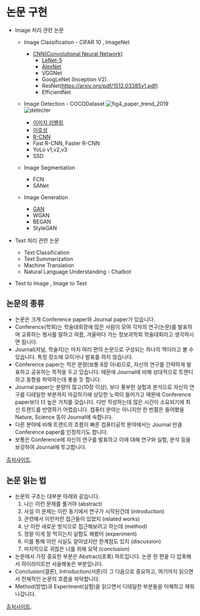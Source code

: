 # 논문 구현


- Image 처리 관련 논문
  - Image Classification - CIFAR 10 , ImageNet
    - [CNN(Convolutional Neural Network)](https://github.com/JONGSKY/paper/tree/master/CNN(Convolutional%20Neural%20Network))
      - [LeNet-5](https://github.com/JONGSKY/paper/tree/master/CNN(Convolutional%20Neural%20Network)/LeNet-5)
      - [AlexNet](https://github.com/JONGSKY/paper/tree/master/CNN(Convolutional%20Neural%20Network)/AlexNet)
      - VGGNet
      - GoogLeNet (Inception V2)
      - ResNet(https://arxiv.org/pdf/1512.03385v1.pdf)
      - EfficientNet
  - Image Detection - COCODataset 
![fig4_paper_trend_2019](https://user-images.githubusercontent.com/40276516/77990083-598f4080-735b-11ea-81ee-0249acb7bebd.png)
![detecter](https://user-images.githubusercontent.com/40276516/78026753-2074c180-7397-11ea-9db4-78fbfd9ffbc2.png)

    - [이미지 라벨링](https://hoya012.github.io/blog/Tutorials-of-Object-Detection-Using-Deep-Learning-labeling/)
    - [이호성](https://hoya012.github.io/blog/Tutorials-of-Object-Detection-Using-Deep-Learning-what-is-object-detection/)
    - [R-CNN](https://github.com/JONGSKY/paper/tree/master/R-CNN)
    - Fast R-CNN, Faster R-CNN
    - YoLo v1,v2,v3
    - SSD
  - Image Segmentation
    - FCN
    - SANet
  - Image Generation
    - [GAN](https://papers.nips.cc/paper/5423-generative-adversarial-nets.pdf)
    - WGAN
    - BEGAN
    - StyleGAN

- Text 처리 관련 논문
  - Text Classification
  - Text Summarization
  - Machine Translation
  - Natural Language Understanding - Chatbot
- Text to Image , Image to Text


## 논문의 종류 
- 논문은 크게 Conference paper와 Journal paper가 있습니다.
- Conference(학회)는 학술대회장에 많은 사람이 모여 각자의 연구(논문)를 발표하며 교류하는 행사를 말하고 여름, 겨울마다 가는 정보과학회 학술대회라고 생각하시면 됩니다.
- Journal(저널, 학술지)는 마치 여러 편의 논문으로 구성되는 하나의 책이라고 볼 수 있습니다. 특정 장소에 모이거나 발표를 하지 않습니다.
- Conference paper는 적은 분량(보통 8장 이내)으로, 자신의 연구를 간략하게 발표하고 공유하는 목적을 두고 있습니다. 때문에 Journal에 비해 상대적으로 트랜디하고 동향을 파악하는데 좋을 듯 합니다.
- Journal paper는 분량이 많고(10장 이상), 보다 풍부한 실험과 분석으로 자신의 연구를 디테일한 부분까지 마감하기에 상당한 노력이 들어가고 때문에 Conference paper보다 더 높은 가치를 갖습니다. 다만 작성하는데 많은 시간이 소요되기에 최신 트랜드를 반영하기 어렵습니다. 컴퓨터 분야는 아니지만 한 번쯤은 들어봤을 Nature, Science 등이 Journal에 속합니다.
- 다른 분야에 비해 트랜드의 흐름이 빠른 컴퓨터공학 분야에서는 Journal 만큼 Conference paper를 인정하기도 합니다.
- 보통은 Conference에 자신의 연구를 발표하고 이에 대해 연구와 실험, 분석 등을 보강하여 Journal에 투고합니다.

[출처사이트](https://github.com/HYU-AILAB/ai-seminar/wiki/%EB%85%BC%EB%AC%B8-%EC%84%A0%EC%A0%95-%EB%B0%8F-%EC%9D%BD%EB%8A%94-%EB%B0%A9%EB%B2%95).

## 논문 읽는 법

- 논문의 구조는 대부분 아래와 같습니다.
  1. 나는 이런 문제를 풀거야 (abstract)
  2. 사실 이 문제는 이런 동기에서 연구가 시작된건데 (introduction)
  3. 관련해서 이런저런 접근들이 있었지 (related works)
  4. 난 이런 새로운 방식으로 접근해보려고 하는데 (method)
  5. 정말 이게 잘 먹히는지 실험도 해봤어 (experiment)
  6. 이를 통해 이런 사실도 알아냈지만 한계점도 있지 (discussion)
  7. 마지막으로 귀찮은 너를 위해 요약 (conclusion)
- 논문에서 가장 중요한 부분은 Abstract(초록) 파트입니다. 논문 한 편을 다 압축해서 하이라이트만 서술해놓은 부분입니다.
- Conclusion(결론), Introduction(서론)이 그 다음으로 중요하고, 여기까지 읽으면서 전체적인 논문의 흐름을 파악합니다.
- Method(방법)과 Experiment(실험)을 읽으면서 디테일한 부분들을 이해하고 채워나갑니다.

[출처사이트](https://github.com/HYU-AILAB/ai-seminar/wiki/%EB%85%BC%EB%AC%B8-%EC%84%A0%EC%A0%95-%EB%B0%8F-%EC%9D%BD%EB%8A%94-%EB%B0%A9%EB%B2%95).

